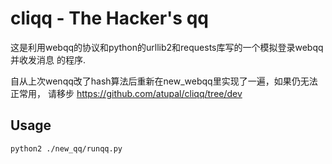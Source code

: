 cliqq - The Hacker's qq
=======================

这是利用webqq的协议和python的urllib2和requests库写的一个模拟登录webqq并收发消息
的程序.

自从上次wenqq改了hash算法后重新在new_webqq里实现了一遍，如果仍无法正常用，
请移步 https://github.com/atupal/cliqq/tree/dev

## Usage
```
python2 ./new_qq/runqq.py
```
